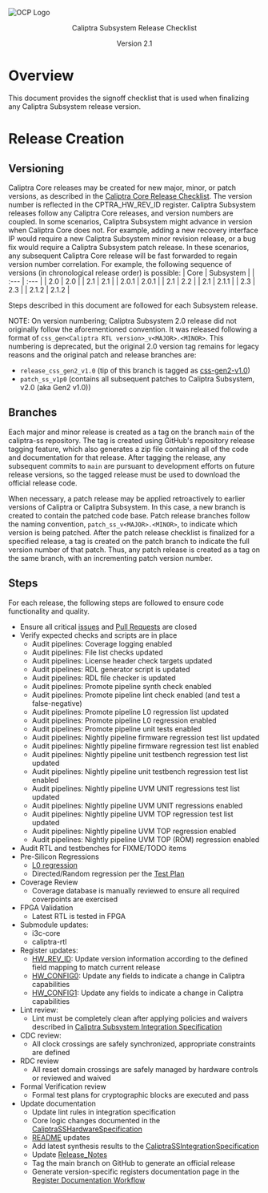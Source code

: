 ![OCP Logo](./images/OCP_logo.png)

<p style="text-align: center;">Caliptra Subsystem Release Checklist</p>

<p style="text-align: center;">Version 2.1</p>

<div style="page-break-after: always"></div>

# Overview

This document provides the signoff checklist that is used when finalizing any Caliptra Subsystem release version.

# Release Creation

## Versioning

Caliptra Core releases may be created for new major, minor, or patch versions, as described in the [Caliptra Core Release Checklist](https://github.com/chipsalliance/caliptra-rtl/blob/main/docs/CaliptraReleaseChecklist.md). The version number is reflected in the CPTRA_HW_REV_ID register. Caliptra Subsystem releases follow any Caliptra Core releases, and version numbers are coupled. In some scenarios, Caliptra Subsystem might advance in version when Caliptra Core does not. For example, adding a new recovery interface IP would require a new Caliptra Subsystem minor revision release, or a bug fix would require a Caliptra Subsystem patch release. In these scenarios, any subsequent Caliptra Core release will be fast forwarded to regain version number correlation.
For example, the following sequence of versions (in chronological release order) is possible:
| Core | Subsystem |
| :--- | :--- |
| 2.0 | 2.0 |
| 2.1 | 2.1 |
| 2.0.1 | 2.0.1 |
| 2.1 | 2.2 |
| 2.1 | 2.1.1 |
| 2.3 | 2.3 |
| 2.1.2 | 2.1.2 |

Steps described in this document are followed for each Subsystem release.

NOTE: On version numbering; Caliptra Subsystem 2.0 release did not originally follow the aforementioned convention. It was released following a format of `css_gen<Caliptra RTL version>_v<MAJOR>.<MINOR>`. This numbering is deprecated, but the original 2.0 version tag remains for legacy reasons and the original patch and release branches are: 
  * `release_css_gen2_v1.0` (tip of this branch is tagged as [css-gen2-v1.0](https://github.com/chipsalliance/caliptra-ss/releases/tag/css-gen2-v1.0))
  * `patch_ss_v1p0` (contains all subsequent patches to Caliptra Subsystem, v2.0 (aka Gen2 v1.0))

## Branches

Each major and minor release is created as a tag on the branch `main` of the caliptra-ss repository. The tag is created using GitHub's repository release tagging feature, which also generates a zip file containing all of the code and documentation for that release. After tagging the release, any subsequent commits to `main` are pursuant to development efforts on future release versions, so the tagged release must be used to download the official release code.

When necessary, a patch release may be applied retroactively to earlier versions of Caliptra or Caliptra Subsystem. In this case, a new branch is created to contain the patched code base. Patch release branches follow the naming convention, `patch_ss_v<MAJOR>.<MINOR>`, to indicate which version is being patched. After the patch release checklist is finalized for a specified release, a tag is created on the patch branch to indicate the full version number of that patch. Thus, any patch release is created as a tag on the same branch, with an incrementing patch version number.

## Steps

For each release, the following steps are followed to ensure code functionality and quality.

- Ensure all critical [issues](https://github.com/chipsalliance/caliptra-ss/issues) and [Pull Requests](https://github.com/chipsalliance/caliptra-ss/pulls) are closed
- Verify expected checks and scripts are in place
  - Audit pipelines: Coverage logging enabled
  - Audit pipelines: File list checks updated
  - Audit pipelines: License header check targets updated
  - Audit pipelines: RDL generator script is updated
  - Audit pipelines: RDL file checker is updated
  - Audit pipelines: Promote pipeline synth check enabled
  - Audit pipelines: Promote pipeline lint check enabled (and test a false-negative)
  - Audit pipelines: Promote pipeline L0 regression list updated
  - Audit pipelines: Promote pipeline L0 regression enabled
  - Audit pipelines: Promote pipeline unit tests enabled
  - Audit pipelines: Nightly pipeline firmware regression test list updated
  - Audit pipelines: Nightly pipeline firmware regression test list enabled
  - Audit pipelines: Nightly pipeline unit testbench regression test list updated
  - Audit pipelines: Nightly pipeline unit testbench regression test list enabled
  - Audit pipelines: Nightly pipeline UVM UNIT regressions test list updated
  - Audit pipelines: Nightly pipeline UVM UNIT regressions enabled
  - Audit pipelines: Nightly pipeline UVM TOP regression test list updated
  - Audit pipelines: Nightly pipeline UVM TOP regression enabled
  - Audit pipelines: Nightly pipeline UVM TOP (ROM) regression enabled
- Audit RTL and testbenches for FIXME/TODO items
- Pre-Silicon Regressions
  - [L0 regression](../src/integration/stimulus/L0_Promote_caliptra_ss_top_tb_regression.yml)
  - Directed/Random regression per the [Test Plan](./Caliptra_Gen2_SS_TestPlan.xlsx)
- Coverage Review
  - Coverage database is manually reviewed to ensure all required coverpoints are exercised
- FPGA Validation
  - Latest RTL is tested in FPGA
- Submodule updates:
  - i3c-core
  - caliptra-rtl
- Register updates:
  - [HW_REV_ID](https://chipsalliance.github.io/caliptra-ss/main/regs/?p=soc.mci_top.mci_reg.HW_REV_ID): Update version information according to the defined field mapping to match current release
  - [HW_CONFIG0](https://chipsalliance.github.io/caliptra-ss/main/regs/?p=soc.mci_top.mci_reg.CPTRA_HW_CONFIG): Update any fields to indicate a change in Caliptra capabilities
  - [HW_CONFIG1](https://chipsalliance.github.io/caliptra-ss/main/regs/?p=soc.mci_top.mci_reg.CPTRA_HW_CONFIG): Update any fields to indicate a change in Caliptra capabilities
- Lint review:
  - Lint must be completely clean after applying policies and waivers described in [Caliptra Subsystem Integration Specification](./CaliptraSSIntegrationSpecification.md#Recommended-LINT-rules)
- CDC review:
  - All clock crossings are safely synchronized, appropriate constraints are defined
- RDC review
  - All reset domain crossings are safely managed by hardware controls or reviewed and waived
- Formal Verification review
  - Formal test plans for cryptographic blocks are executed and pass
- Update documentation
  - Update lint rules in integration specification
  - Core logic changes documented in the [CaliptraSSHardwareSpecification](./CaliptraSSHardwareSpecification.md)
  - [README](../README.md) updates
  - Add latest synthesis results to the [CaliptraSSIntegrationSpecification](./CaliptraSSIntegrationSpecification.md##synthesis)
  - Update [Release_Notes](../Release_Notes.md)
  - Tag the main branch on GitHub to generate an official release
  - Generate version-specific registers documentation page in the [Register Documentation Workflow](./.github/workflows/doc-gen.yml)
